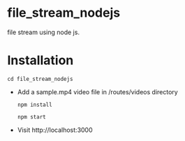 # file_stream_nodejs
file stream using node js.

# Installation
  `cd file_stream_nodejs`
  
- Add a sample.mp4 video file in /routes/videos directory 
   
   `npm install`
   
   `npm start`
  
- Visit http://localhost:3000
